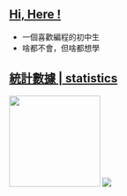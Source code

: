 ## [Hi, Here !](https://wakatime.com/@JtcPX)
- 一個喜歡編程的初中生
- 啥都不會，但啥都想學

## [統計數據 | statistics](https://wakatime.com/@JtcPX)
<div>
    <img height="165" src="https://github-readme-stats.vercel.app/api?username=JtcPX&include_all_commits=true&theme=tokyonight&show_icons=true" />
    <img src="https://github-readme-stats.vercel.app/api/top-langs/?username=JtcPX&theme=tokyonight&langs_count=6&layout=compact" />

</div>


<!--
## [訪客統計](https://wakatime.com/@JtcPX)
<img height="30" align="right" src="https://profile-counter.glitch.me/JtcPX/count.svg" />
-->

